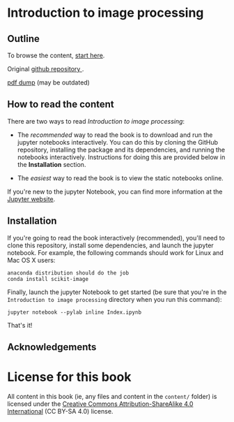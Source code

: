 Introduction to image processing 
================================

Outline
-------

To browse the content, [start here](https://odebeir.github.io/testbook/README.html).

Original [github repository ](https://github.com/odebeir/testbook).

[pdf dump](./features/pdf/merged.pdf) (may be outdated)

How to read the content
-----------------------

There are two ways to read *Introduction to image processing*:

* The *recommended* way to read the book is to download and run the jupyter notebooks interactively. You can do this by cloning the GitHub repository, installing the package and its dependencies, and running the notebooks interactively. Instructions for doing this are provided below in the **Installation** section.

* The *easiest* way to read the book is to view the static notebooks online.

If you're new to the jupyter Notebook, you can find more information at the [Jupyter website](https://jupyter.org/).

Installation
------------

If you're going to read the book interactively (recommended), you'll need to clone this repository, install some dependencies, and launch the jupyter notebook. For example, the following commands should work for Linux and Mac OS X users:

    anaconda distribution should do the job
    conda install scikit-image 

Finally, launch the jupyter Notebook to get started (be sure that you're in the ``Introduction to image processing`` directory when you run this command):

    jupyter notebook --pylab inline Index.ipynb

That's it!

Acknowledgements
----------------

# License for this book

All content in this book (ie, any files and content in the `content/` folder)
is licensed under the [Creative Commons Attribution-ShareAlike 4.0 International](https://creativecommons.org/licenses/by-sa/4.0/)
(CC BY-SA 4.0) license.